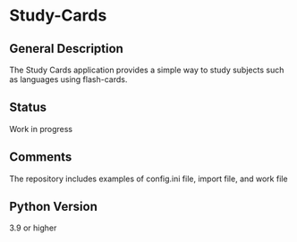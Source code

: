 # Study-Cards
## General Description
The Study Cards application provides a simple way to study subjects such as languages using flash-cards. 
## Status
Work in progress
## Comments
The repository includes examples of config.ini file, import file, and work file
## Python Version
3.9 or higher
